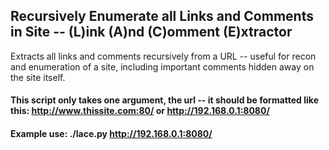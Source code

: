 ## Recursively Enumerate all Links and Comments in Site -- (L)ink (A)nd (C)omment (E)xtractor

Extracts all links and comments recursively from a URL -- useful for recon and enumeration of a site, including important comments hidden away on the site itself.

#### This script only takes one argument, the url -- it should be formatted like this: http://www.thissite.com:80/ or http://192.168.0.1:8080/

#### Example use: ./lace.py http://192.168.0.1:8080/
